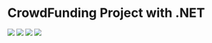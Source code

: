 CrowdFunding Project with .NET 
=======================
[![](https://img.shields.io/badge/C%23-coding-green)](https://docs.microsoft.com/en-us/visualstudio/ide/quickstart-aspnet-core?view=vs-2019)
![](https://img.shields.io/github/forks/mich-ch/CrowdFunding-Project-by-Code.Hub)
![](https://img.shields.io/github/license/mich-ch/CrowdFunding-Project-by-Code.Hub)
![](https://img.shields.io/badge/code.hub-.NET-red)


